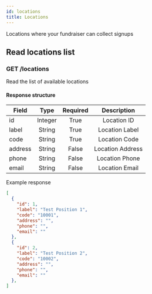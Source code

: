 ```yaml
---
id: locations
title: Locations
---
```


Locations where your fundraiser can collect signups

## Read locations list

### GET /locations

Read the list of available locations

#### Response structure

| Field   |  Type   | Required |   Description    |
| ------- | :-----: | :------: | :--------------: |
| id      | Integer |   True   |   Location ID    |
| label   | String  |   True   |  Location Label  |
| code    | String  |   True   |  Location Code   |
| address | String  |  False   | Location Address |
| phone   | String  |  False   |  Location Phone  |
| email   | String  |  False   |  Location Email  |

Example response

```json
[
  {
    "id": 1,
    "label": "Test Position 1",
    "code": "10001",
    "address": "",
    "phone": "",
    "email": ""
  },
  {
    "id": 2,
    "label": "Test Position 2",
    "code": "10002",
    "address": "",
    "phone": "",
    "email": ""
  },
]

```
